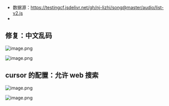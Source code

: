 
- 数据源：https://testingcf.jsdelivr.net/gh/nj-lizhi/song@master/audio/list-v2.js
- 

## 修复：中文乱码

![image.png](https://poketto.oss-cn-hangzhou.aliyuncs.com/20250410001801.png?x-oss-process=image/resize,w_800/quality,q_95)

![image.png](https://poketto.oss-cn-hangzhou.aliyuncs.com/20250410001822.png?x-oss-process=image/resize,w_800/quality,q_95)

## cursor 的配置：允许 web 搜索

![image.png](https://poketto.oss-cn-hangzhou.aliyuncs.com/20250410005209.png?x-oss-process=image/resize,w_800/quality,q_95)


![image.png](https://poketto.oss-cn-hangzhou.aliyuncs.com/20250410005136.png?x-oss-process=image/resize,w_800/quality,q_95)
